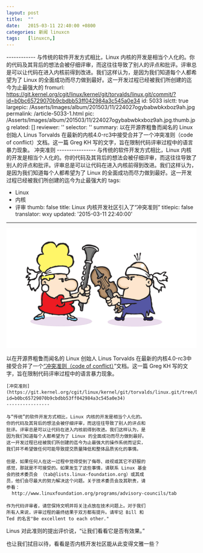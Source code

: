```yaml
---
layout: post
title:	""
date:	2015-03-11 22:40:00 +0800 
categories:	新闻 linuxcn 
tags:	[linuxcn,]
---
```


------------ 与传统的软件开发方式相比，Linux 内核的开发是相当个人化的。你的代码及其背后的想法会被仔细评审，而这往往导致了别人的评点和批评。评审总是可以让代码在进入内核前得到改进。我们这样认为，是因为我们知道每个人都希望为了
  Linux 的全面成功而尽力做到最好。这一开发过程已经被我们所创建的迄今为止最强大的
fromurl: https://git.kernel.org/cgit/linux/kernel/git/torvalds/linux.git/commit/?id=b0bc65729070b9cbdbb53ff042984a3c545a0e34
id: 5033
islctt: true
largepic: /Asserts/Images/album/201503/11/224027ogybabwbkxboz9ah.jpg
permalink: /article-5033-1.html
pic: /Asserts/Images/album/201503/11/224027ogybabwbkxboz9ah.jpg.thumb.jpg
related: []
reviewer: ''
selector: ''
summary: 以在开源界粗鲁而闻名的 Linux 创始人 Linus Torvalds 在最新的内核4.0-rc3中接受合并了一个冲突准则（code of conflict）文档。这一篇
  Greg KH 写的文字，旨在限制代码评审过程中的语言暴力现象。 冲突准则 ---------------- 与传统的软件开发方式相比，Linux 内核的开发是相当个人化的。你的代码及其背后的想法会被仔细评审，而这往往导致了别人的评点和批评。评审总是可以让代码在进入内核前得到改进。我们这样认为，是因为我们知道每个人都希望为了
  Linux 的全面成功而尽力做到最好。这一开发过程已经被我们所创建的迄今为止最强大的
tags:
- Linux
- 内核
- 评审
thumb: false
title: Linux 内核开发社区引入了“冲突准则”
titlepic: false
translator: wxy
updated: '2015-03-11 22:40:00'
---

![](/Asserts/Images/album/201503/11/224027ogybabwbkxboz9ah.jpg)


以在开源界粗鲁而闻名的 Linux 创始人 Linus Torvalds 在最新的内核4.0-rc3中接受合并了一个[“冲突准则（code of conflict）](https://git.kernel.org/cgit/linux/kernel/git/torvalds/linux.git/commit/?id=b0bc65729070b9cbdbb53ff042984a3c545a0e34)”文档。这一篇 Greg KH 写的文字，旨在限制代码评审过程中的语言暴力现象。



```
[冲突准则](https://git.kernel.org/cgit/linux/kernel/git/torvalds/linux.git/tree/Documentation/CodeOfConflict?id=b0bc65729070b9cbdbb53ff042984a3c545a0e34)
----------------

与“传统”的软件开发方式相比，Linux 内核的开发是相当个人化的。  
你的代码及其背后的想法会被仔细评审，而这往往导致了别人的评点和  
批评。评审总是可以让代码在进入内核前得到改进。我们这样认为，是  
因为我们知道每个人都希望为了 Linux 的全面成功而尽力做到最好。  
这一开发过程已经被我们所创建的迄今为止最强大的操作系统而证实，  
我们并不希望做任何可能导致提交质量降低和整体品质劣化的事情。  
  
但是，如果任何人在这一过程中觉得受到了侮辱、歧视或其它不舒服的  
感觉，那就是不可接受的。如果发生了这些事情，请联系 Linux 基金  
会的技术委员会 （tab@lists.linux-foundation.org）或其成  
员，他们会尽最大的努力解决这个问题。关于技术委员会及其职责，请  
参看： 
  http://www.linuxfoundation.org/programs/advisory-councils/tab

作为代码评审者，请您保持文明并将关注点放在技术问题上。对于我们  
所有人来说，评审过程的最终结果于双方都有提升。请牢记 Bill 和   
Ted 的名言"Be excellent to each other."
```

Linus 对此准则的提出评价说，“让我们看看它是否有效果。”


也让我们拭目以待，看看是否内核开发社区能从此变得文雅一些？
